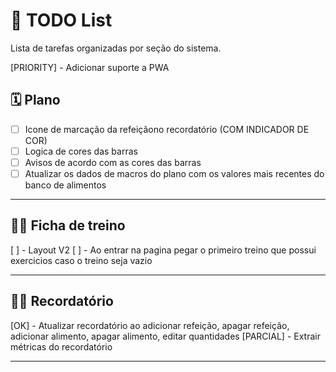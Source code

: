 # 📝 TODO List

Lista de tarefas organizadas por seção do sistema.

[PRIORITY] - Adicionar suporte a PWA

## 🗓️ Plano

- [ ] Icone de marcação da refeiçãono recordatório (COM INDICADOR DE COR)
- [ ] Logica de cores das barras
- [ ] Avisos de acordo com as cores das barras
- [ ] Atualizar os dados de macros do plano com os valores mais recentes do banco de alimentos

---

## 🏋️‍♂️ Ficha de treino

[ ] - Layout V2
[ ] - Ao entrar na pagina pegar o primeiro treino que possui exercicios caso o treino seja vazio

---

## 🏋️‍♂️ Recordatório

[OK] - Atualizar recordatório ao adicionar refeição, apagar refeição, adicionar alimento, apagar alimento, editar quantidades
[PARCIAL] - Extrair métricas do recordatório


---



